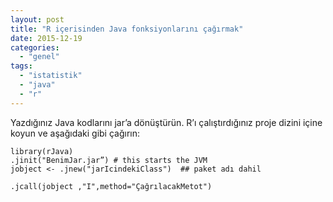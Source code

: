 ```yaml
---
layout: post
title: "R içerisinden Java fonksiyonlarını çağırmak"
date: 2015-12-19
categories: 
  - "genel"
tags: 
  - "istatistik"
  - "java"
  - "r"
---
```


Yazdığınız Java kodlarını jar’a dönüştürün. R’ı çalıştırdığınız proje dizini içine koyun ve aşağıdaki gibi çağırın:

```
library(rJava)
.jinit("BenimJar.jar”) # this starts the JVM
jobject <- .jnew("jarIcindekiClass")  ## paket adı dahil
```

```
.jcall(jobject ,"I",method="ÇağrılacakMetot") 
```
